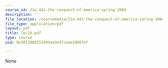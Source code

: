 ```yaml
---
course_id: 21a-441-the-conquest-of-america-spring-2004
description: ''
file_location: /coursemedia/21a-441-the-conquest-of-america-spring-2004/0e301398d251944aa3e97caae1d66fef_lec14.pdf
file_type: application/pdf
layout: pdf
title: lec14.pdf
type: course
uid: 0e301398d251944aa3e97caae1d66fef

---
```

None